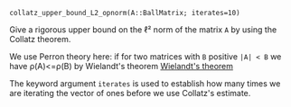 ```
collatz_upper_bound_L2_opnorm(A::BallMatrix; iterates=10)
```

Give a rigorous upper bound on the ℓ² norm of the matrix `A` by using the Collatz theorem.

We use Perron theory here: if for two matrices with `B` positive `|A| < B` we have ρ(A)<=ρ(B) by Wielandt's theorem [Wielandt's theorem](https://mathworld.wolfram.com/WielandtsTheorem.html)

The keyword argument `iterates` is used to establish how many times we are iterating the vector of ones before we use Collatz's estimate.
